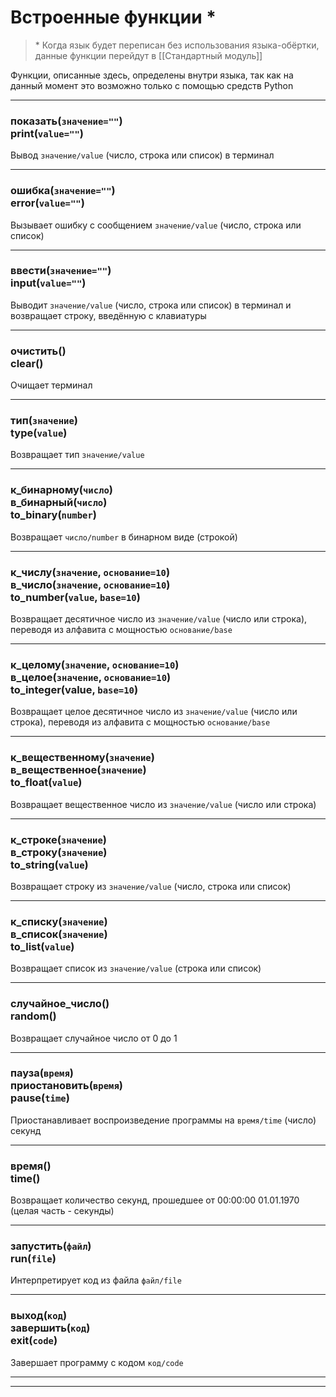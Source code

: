 # Встроенные функции \*

> \* Когда язык будет переписан без использования языка-обёртки, данные функции перейдут в [[Стандартный модуль]]

Функции, описанные здесь, определены внутри языка, так как на данный момент это возможно только с помощью средств Python

---

### показать(`значение=""`) <br /> print(`value=""`)

Вывод `значение/value` (число, строка или список) в терминал

---

### ошибка(`значение=""`) <br /> error(`value=""`)

Вызывает ошибку с сообщением `значение/value` (число, строка или список)

---

### ввести(`значение=""`) <br /> input(`value=""`)

Выводит `значение/value` (число, строка или список) в терминал и возвращает строку, введённую с клавиатуры

---

### очистить() <br /> clear()

Очищает терминал

---

### тип(`значение`) <br /> type(`value`)

Возвращает тип `значение/value`

---

### к_бинарному(`число`) <br /> в_бинарный(`число`) <br /> to_binary(`number`)

Возвращает `число/number` в бинарном виде (строкой)

---

### к_числу(`значение`, `основание=10`) <br /> в_число(`значение`, `основание=10`) <br /> to_number(`value`, `base=10`)

Возвращает десятичное число из `значение/value` (число или строка), переводя из алфавита с мощностью `основание/base`

---

### к_целому(`значение`, `основание=10`) <br /> в_целое(`значение`, `основание=10`) <br /> to_integer(value, `base=10`)

Возвращает целое десятичное число из `значение/value` (число или строка), переводя из алфавита с мощностью `основание/base`

---

### к_вещественному(`значение`) <br /> в_вещественное(`значение`) <br /> to_float(`value`)

Возвращает вещественное число из `значение/value` (число или строка)

---

### к_строке(`значение`) <br /> в_строку(`значение`) <br /> to_string(`value`)

Возвращает строку из `значение/value` (число, строка или список)

---

### к_списку(`значение`) <br /> в_список(`значение`) <br /> to_list(`value`)

Возвращает список из `значение/value` (строка или список)

---

### случайное_число() <br /> random()

Возвращает случайное число от 0 до 1

---

### пауза(`время`) <br /> приостановить(`время`) <br /> pause(`time`)

Приостанавливает воспроизведение программы на `время/time` (число) секунд

---

### время() <br /> time()

Возвращает количество секунд, прошедшее от 00:00:00 01.01.1970 (целая часть - секунды)

---

### запустить(`файл`) <br /> run(`file`)

Интерпретирует код из файла `файл/file`

---

### выход(`код`) <br /> завершить(`код`) <br /> exit(`code`)

Завершает программу с кодом `код/code`

---
---
